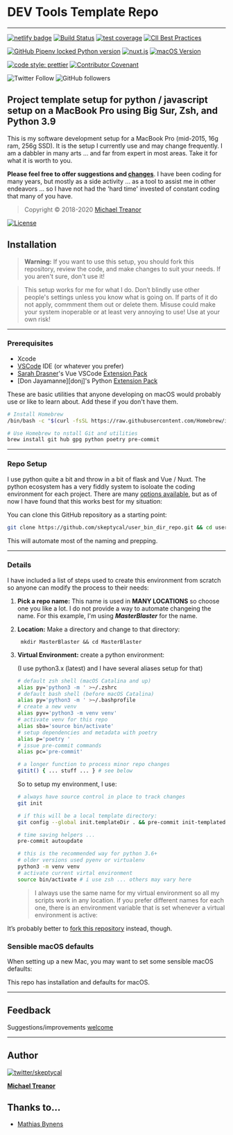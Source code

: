 # DEV Tools Template Repo

---

[![netlify badge](https://api.netlify.com/api/v1/badges/416b8ca3-82db-470f-9adf-a6d06264ca75/deploy-status)](https://app.netlify.com/sites/mystifying-keller-ab5658/deploys) [![Build Status](https://travis-ci.com/skeptycal/.dotfiles.svg?branch=dev)](https://travis-ci.com/skeptycal/.dotfiles) [![test coverage](https://img.shields.io/badge/test_coverage-100%25-6600CC.svg?logo=Coveralls&color=3F5767)](https://coveralls.io) [![CII Best Practices](https://bestpractices.coreinfrastructure.org/projects/3454/badge)](https://bestpractices.coreinfrastructure.org/projects/3454)

[![GitHub Pipenv locked Python version](https://img.shields.io/badge/Python-3.8-yellow?color=3776AB&logo=python&logoColor=yellow)](https://www.python.org/) [![nuxt.js](https://img.shields.io/badge/nuxt.js-2.10.2-35495e?logo=nuxt.js)](https://nuxtjs.org/) [![macOS Version](https://img.shields.io/badge/macOS-10.15%20Catalina-orange?logo=apple)](https://www.apple.com)

[![code style: prettier](https://img.shields.io/badge/code_style-prettier-ff69b4.svg?logo=prettier)](https://github.com/prettier/prettier)  [![Contributor Covenant](https://img.shields.io/badge/Contributor%20Covenant-v1.4%20adopted-ff69b4.svg)](CODE_OF_CONDUCT.md)

![Twitter Follow](https://img.shields.io/twitter/follow/skeptycal.svg?style=social) ![GitHub followers](https://img.shields.io/github/followers/skeptycal.svg?label=GitHub&style=social)


## Project template setup for python / javascript setup on a MacBook Pro using Big Sur, Zsh, and Python 3.9

This is my software development setup for a MacBook Pro (mid-2015, 16g ram, 256g SSD). It is the setup I currently use and may change frequently. I am a dabbler in many arts ... and far from expert in most areas. Take it for what it is worth to you.

**Please feel free to offer suggestions and [changes][repo-issues]**. I have been coding for many years, but mostly as a side activity ... as a tool to assist me in other endeavors ... so I have not had the 'hard time' invested of constant coding that many of you have.

> Copyright © 2018-2020 [Michael Treanor](https:/skeptycal.github.com)


[![License](https://img.shields.io/badge/License-MIT-darkblue)][skep-mit]

## Installation

>**Warning:** If you want to use this setup, you should fork this repository, review the code, and make changes to suit your needs. If you aren't sure, don't use it!

>This setup works for me for what I do. Don’t blindly use other people's settings unless you know what is going on. If parts of it do not apply, commment them out or delete them. Misuse could make your system inoperable or at least very annoying to use! Use at your own risk!

---

### Prerequisites

- Xcode
- [VSCode][get-code] IDE (or whatever you prefer)
- [Sarah Drasner][sdras]'s Vue VSCode [Extension Pack][sdras-pack]
- [Don Jayamanne][donj]'s Python [Extension Pack][djay-pack]

These are basic utilities that anyone developing on macOS would probably use or like to learn about. Add these if you don't have them.

```sh
# Install Homebrew
/bin/bash -c "$(curl -fsSL https://raw.githubusercontent.com/Homebrew/install/master/install.sh)"

# Use Homebrew to nstall Git and utilities
brew install git hub gpg python poetry pre-commit
```

---

### Repo Setup

I use python quite a bit and throw in a bit of flask and Vue / Nuxt. The python ecosystem has a very fiddly system to isoloate the coding environment for each project. There are many [options available](), but as of now I have found that this works best for my situation:

You can clone this GitHub repository as a starting point:
```sh
git clone https://github.com/skeptycal/user_bin_dir_repo.git && cd user_bin_dir_repo && translate_template.sh
```

This will automate most of the naming and prepping.

---

### Details

I have included a list of steps used to create this environment from scratch so anyone can modify the process to their needs:

1. **Pick a repo name:** This name is used in **MANY LOCATIONS** so choose one
   you like a lot. I do not provide a way to automate changeing the name.
   For this example, I'm using ***MasterBlaster*** for the name.

2. **Location:** Make a directory and change to that directory:

        mkdir MasterBlaster && cd MasterBlaster

3. **Virtual Environment:** create a python environment:

    (I use python3.x (latest) and I have several aliases setup for that)

    ```sh
    # default zsh shell (macOS Catalina and up)
    alias py='python3 -m ' >~/.zshrc
    # default bash shell (before macOS Catalina)
    alias py='python3 -m ' >~/.bashprofile
    # create a new venv
    alias pyv='python3 -m venv venv'
    # activate venv for this repo
    alias sba='source bin/activate'
    # setup dependencies and metadata with poetry
    alias p='poetry '
    # issue pre-commit commands
    alias pc='pre-commit'

    # a longer function to process minor repo changes
    gitit() { ... stuff ... } # see below
    ```
    So to setup my environment, I use:

    ```sh
    # always have source control in place to track changes
    git init

    # if this will be a local template directory:
    git config --global init.templateDir . && pre-commit init-templatedir .

    # time saving helpers ...
    pre-commit autoupdate

    # this is the recommended way for python 3.6+
    # older versions used pyenv or virtualenv
    python3 -m venv venv
    # activate current virtal environment
    source bin/activate # i use zsh ... others may vary here
    ```


    >I always use the same name for my virtual environment so all my scripts work in any location. If you prefer different names for each one, there is an environment variable that is set whenever a virtual environment is active:




It’s probably better to [fork this repository][repo-fork] instead, though.

### Sensible macOS defaults

When setting up a new Mac, you may want to set some sensible macOS defaults:

This repo has installation and defaults for macOS.

---

## Feedback

Suggestions/improvements
[welcome][repo-issues]

---

## Author

[![twitter/skeptycal](https://s.gravatar.com/avatar/b939916e40df04f870b03e0b5cff4807?s=80)](http://twitter.com/skeptycal "Follow @skeptycal on Twitter")

[**Michael Treanor**][me]


## Thanks to…

- [Mathias Bynens][mb]

[repo-issues]: (https://github.com/skeptycal/dotfiles/issues)
[repo-fork]: (https://github.com/skeptycal/dotfiles/fork)



[me]: (https://www.skeptycal.com)
[skep-image]: (https://s.gravatar.com/avatar/b939916e40df04f870b03e0b5cff4807?s=80)
[skep-twitter]: (http://twitter.com/skeptycal)
[skep-mit]: (https://skeptycal.mit-license.org/1976/)


[mb]: (https://mathiasbynens.be/)
[sdras]: (https://sarahdrasnerdesign.com/)
[djay]: (https://github.com/DonJayamanne)


[get-code]: (https://code.visualstudio.com/download)
[brew]: (https://brew.sh/)
[djay-pack]: (https://marketplace.visualstudio.com/items?itemName=donjayamanne.python-extension-pack)
[sdras-pack]: (https://marketplace.visualstudio.com/items?itemName=sdras.vue-vscode-extensionpack)
